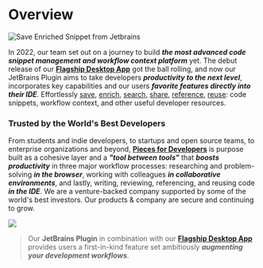 # Overview

![Save Enriched Snippet from Jetbrains](SAVE_ENRICHED_SNIPPET_JETBRAINS.gif)

In 2022, our team set out on a journey to build **_the most advanced code snippet management and workflow context platform_** yet. The debut release of our [**Flagship Desktop App**](https://code.pieces.app/install) got the ball rolling, and now our JetBrains Plugin aims to take developers **_productivity to the next level_**, incorporates key capabilities and our users **_favorite features directly into their IDE_**.
Effortlessly [save](highlights-and-benefits.md "Saving Useful Developer Materials"), [enrich](ai-powered-material-enrichment-and-metadata-association.md "AI Powered Enrichment"), [search](global-search-sort-via-suggestions-reference-and-reuse-saved-materials.md "Global Search & Suggest"), [share](personalized-link-sharing-of-saved-materials-and-their-context-metadata.md "Personalized Link Sharing"), [reference](global-search-sort-via-suggestions-reference-and-reuse-saved-materials.md "Global Search"), [reuse](reuse-saved-materials-with-atomic-auto-complete.md "Reuse Saved Materials"): code snippets, workflow context, and other useful developer resources.

### Trusted by the World's Best Developers

From students and indie developers, to startups and open source teams, to enterprise organizations and beyond, [**Pieces for Developers**](https://code.pieces.app/) is purpose built as a cohesive layer and a **_"tool between tools"_** that **_boosts productivity_** in three major workflow processes: researching and problem-solving **_in the browser_**, working with colleagues **_in collaborative environments_**, and lastly, writing, reviewing, referencing, and reusing code **_in the IDE_**.
We are a venture-backed company supported by some of the world's best investors. Our products & company are secure and continuing to grow.

![](TRUSTED_BY_SOME_OF_THE_WORLDS_BEST_DEVELOPERS_LEFT_ALIGNED.png)

> Our **JetBrains Plugin** in combination with our [**Flagship Desktop App**](https://code.pieces.app/install) provides users a first-in-kind feature set ambitiously **_augmenting your development workflows_**.

